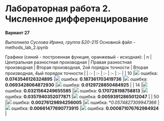 # Лабораторная работа 2. Численное дифференцирование
**Вариант 27**

*Выполнила Суслова Ирина, группа Б20-215*
Основной файл - methods_lab_2.ipynb

Графики (синий - построенная функция, оранжевый - исходная):
| n | Центральная разностная производная | Правая разностная производная | Вторая производная, 2ой порядок точности | Вторая производная, 4ый порядок точности |
| :- | :- | :- | :- | :- |
| 10 |![](src/10_Central.png) ошибка: **0.0743546126324895** |![](src/10_Right.png) ошибка: **0.187361703419736** |![](src/10_Second_2.png) ошибка: **0.0693428064872930** |![](src/10_Second_4.png) ошибка: **0.0129728850484925** |
| 14 |![](src/14_Central.png) ошибка: **0.0321564249655585** |![](src/14_Right.png) ошибка: **0.170728198758813** |![](src/14_Second_2.png) ошибка: **0.0357940352077871** |![](src/14_Second_4.png) ошибка: **0.00593912865012047** |
| 50 |![](src/50_Central.png) ошибка: **0.00276129894256005** |![](src/50_Right.png) ошибка: **0.0574827309947366* |![](src/50_Second_2.png) ошибка: **0.00661477690773915** |![](src/50_Second_4.png) ошибка: **0.000871076762984924** |